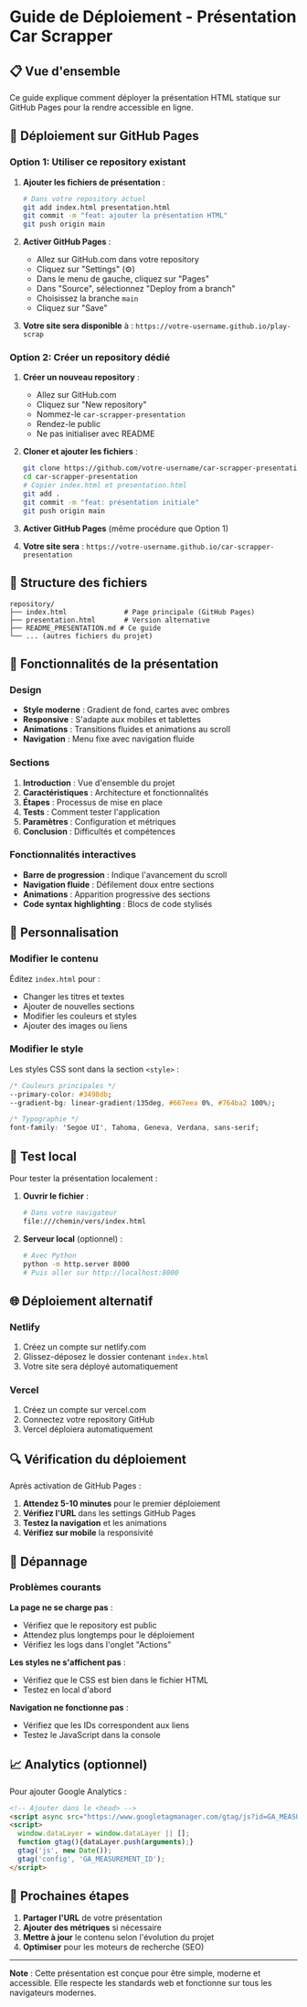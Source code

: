 # Guide de Déploiement - Présentation Car Scrapper

## 📋 Vue d'ensemble

Ce guide explique comment déployer la présentation HTML statique sur GitHub Pages pour la rendre accessible en ligne.

## 🚀 Déploiement sur GitHub Pages

### Option 1: Utiliser ce repository existant

1. **Ajouter les fichiers de présentation** :
   ```bash
   # Dans votre repository actuel
   git add index.html presentation.html
   git commit -m "feat: ajouter la présentation HTML"
   git push origin main
   ```

2. **Activer GitHub Pages** :
   - Allez sur GitHub.com dans votre repository
   - Cliquez sur "Settings" (⚙️)
   - Dans le menu de gauche, cliquez sur "Pages"
   - Dans "Source", sélectionnez "Deploy from a branch"
   - Choisissez la branche `main`
   - Cliquez sur "Save"

3. **Votre site sera disponible** à :
   `https://votre-username.github.io/play-scrap`

### Option 2: Créer un repository dédié

1. **Créer un nouveau repository** :
   - Allez sur GitHub.com
   - Cliquez sur "New repository"
   - Nommez-le `car-scrapper-presentation`
   - Rendez-le public
   - Ne pas initialiser avec README

2. **Cloner et ajouter les fichiers** :
   ```bash
   git clone https://github.com/votre-username/car-scrapper-presentation.git
   cd car-scrapper-presentation
   # Copier index.html et presentation.html
   git add .
   git commit -m "feat: présentation initiale"
   git push origin main
   ```

3. **Activer GitHub Pages** (même procédure que Option 1)

4. **Votre site sera** :
   `https://votre-username.github.io/car-scrapper-presentation`

## 📁 Structure des fichiers

```
repository/
├── index.html              # Page principale (GitHub Pages)
├── presentation.html       # Version alternative
├── README_PRESENTATION.md # Ce guide
└── ... (autres fichiers du projet)
```

## 🎨 Fonctionnalités de la présentation

### Design
- **Style moderne** : Gradient de fond, cartes avec ombres
- **Responsive** : S'adapte aux mobiles et tablettes
- **Animations** : Transitions fluides et animations au scroll
- **Navigation** : Menu fixe avec navigation fluide

### Sections
1. **Introduction** : Vue d'ensemble du projet
2. **Caractéristiques** : Architecture et fonctionnalités
3. **Étapes** : Processus de mise en place
4. **Tests** : Comment tester l'application
5. **Paramètres** : Configuration et métriques
6. **Conclusion** : Difficultés et compétences

### Fonctionnalités interactives
- **Barre de progression** : Indique l'avancement du scroll
- **Navigation fluide** : Défilement doux entre sections
- **Animations** : Apparition progressive des sections
- **Code syntax highlighting** : Blocs de code stylisés

## 🔧 Personnalisation

### Modifier le contenu
Éditez `index.html` pour :
- Changer les titres et textes
- Ajouter de nouvelles sections
- Modifier les couleurs et styles
- Ajouter des images ou liens

### Modifier le style
Les styles CSS sont dans la section `<style>` :
```css
/* Couleurs principales */
--primary-color: #3498db;
--gradient-bg: linear-gradient(135deg, #667eea 0%, #764ba2 100%);

/* Typographie */
font-family: 'Segoe UI', Tahoma, Geneva, Verdana, sans-serif;
```

## 📱 Test local

Pour tester la présentation localement :

1. **Ouvrir le fichier** :
   ```bash
   # Dans votre navigateur
   file:///chemin/vers/index.html
   ```

2. **Serveur local** (optionnel) :
   ```bash
   # Avec Python
   python -m http.server 8000
   # Puis aller sur http://localhost:8000
   ```

## 🌐 Déploiement alternatif

### Netlify
1. Créez un compte sur netlify.com
2. Glissez-déposez le dossier contenant `index.html`
3. Votre site sera déployé automatiquement

### Vercel
1. Créez un compte sur vercel.com
2. Connectez votre repository GitHub
3. Vercel déploiera automatiquement

## 🔍 Vérification du déploiement

Après activation de GitHub Pages :
1. **Attendez 5-10 minutes** pour le premier déploiement
2. **Vérifiez l'URL** dans les settings GitHub Pages
3. **Testez la navigation** et les animations
4. **Vérifiez sur mobile** la responsivité

## 🐛 Dépannage

### Problèmes courants

**La page ne se charge pas** :
- Vérifiez que le repository est public
- Attendez plus longtemps pour le déploiement
- Vérifiez les logs dans l'onglet "Actions"

**Les styles ne s'affichent pas** :
- Vérifiez que le CSS est bien dans le fichier HTML
- Testez en local d'abord

**Navigation ne fonctionne pas** :
- Vérifiez que les IDs correspondent aux liens
- Testez le JavaScript dans la console

## 📈 Analytics (optionnel)

Pour ajouter Google Analytics :

```html
<!-- Ajouter dans le <head> -->
<script async src="https://www.googletagmanager.com/gtag/js?id=GA_MEASUREMENT_ID"></script>
<script>
  window.dataLayer = window.dataLayer || [];
  function gtag(){dataLayer.push(arguments);}
  gtag('js', new Date());
  gtag('config', 'GA_MEASUREMENT_ID');
</script>
```

## 🎯 Prochaines étapes

1. **Partager l'URL** de votre présentation
2. **Ajouter des métriques** si nécessaire
3. **Mettre à jour** le contenu selon l'évolution du projet
4. **Optimiser** pour les moteurs de recherche (SEO)

---

**Note** : Cette présentation est conçue pour être simple, moderne et accessible. Elle respecte les standards web et fonctionne sur tous les navigateurs modernes. 